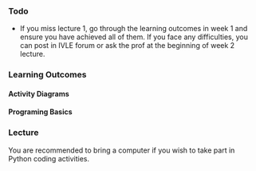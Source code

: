 ### Todo

* If you miss lecture 1, go through the learning outcomes in week 1 and ensure you have achieved all of them. If you face any difficulties, you can post in IVLE forum or ask the prof at the beginning of week 2 lecture.

### Learning Outcomes


#### Activity Diagrams

<panel type="info" header="`W2.1` **Can use basic activity diagrams**" no-close>
  <include src="../../book/modeling/modelingBehaviors/activityDiagrams/full.md" />
</panel>


#### Programing Basics


<panel type="warning" header="`W1.1` **Can write a program with conditional execution paths**" no-close>

<panel type="warning" header="`W1.1a` Can explain scripts/programs" no-close>
  <include src="../../programming/scripts/text.md" />
</panel>
<panel type="warning" header="`W1.1b` Can use comments" no-close>
  <include src="../../programming/comments/text.md" />
</panel>
<panel type="warning" header="`W1.1c` Can use existing functions" no-close>
  <include src="../../programming/usingFunctions/text.md" />
</panel>
<panel type="warning" header="`W1.1d` Can use booleans" no-close>
  <include src="../../programming/booleans/text.md" />
</panel>
<panel type="warning" header="`W1.1e` Can use `if` statements" no-close>
  <include src="../../programming/types/text.md" />
</panel>
<p/>

<panel type="danger" header=":dart: Evidence of achieving the LO" no-close expanded>
  <include src="../../programming/exercises/grades.md" />
</panel>
  
</panel>



### Lecture

You are recommended to bring a computer if you wish to take part in Python coding activities.